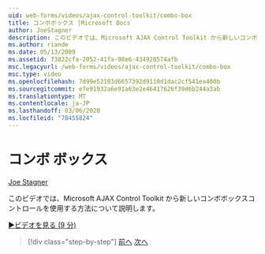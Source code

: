 ```yaml
---
uid: web-forms/videos/ajax-control-toolkit/combo-box
title: コンボボックス |Microsoft Docs
author: JoeStagner
description: このビデオでは、Microsoft AJAX Control Toolkit から新しいコンボボックスコントロールを使用する方法について説明します。
ms.author: riande
ms.date: 05/13/2009
ms.assetid: 73822cfa-2052-41fa-98e6-434928574afb
msc.legacyurl: /web-forms/videos/ajax-control-toolkit/combo-box
msc.type: video
ms.openlocfilehash: 7d99e52103d6657392d9110d1dac2cf541ea400b
ms.sourcegitcommit: e7e91932a6e91a63e2e46417626f39d6b244a3ab
ms.translationtype: MT
ms.contentlocale: ja-JP
ms.lasthandoff: 03/06/2020
ms.locfileid: "78455824"
---
```

# <a name="combo-box"></a>コンボ ボックス

[Joe Stagner](https://github.com/JoeStagner)

このビデオでは、Microsoft AJAX Control Toolkit から新しいコンボボックスコントロールを使用する方法について説明します。

[&#9654;ビデオを見る (9 分)](https://channel9.msdn.com/Blogs/ASP-NET-Site-Videos/combo-box)

> [!div class="step-by-step"]
> [前へ](color-picker.md)
> [次へ](editor-control.md)
